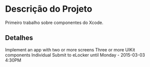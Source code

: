 # Descrição do Projeto #

Primeiro trabalho sobre componentes do Xcode.

## Detalhes ##

Implement an app with two or more screens
Three or more UIKit components
Individual
Submit to eLocker until Monday - 2015-03-03 4:30PM